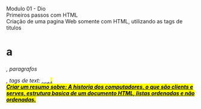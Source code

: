 <p align="left">
  Modulo 01 - Dio<br>
  Primeiros passos com HTML<br>
  Criação de uma pagina Web somente com HTML, utilizando as tags de titulos <code><h1></code> a <h6>, paragrafos <p>, tags de text: <u>, <i>, <strong>, <mark>.<br>    Criar um resumo sobre: A historia dos computadores, o que são clients e serves, estrutura basica de um documento HTML, listas ordenadas e não ordenadas.</p>

###
